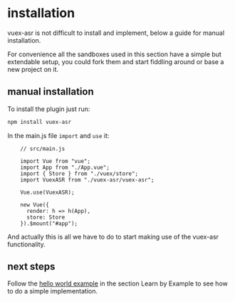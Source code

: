 # installation

vuex-asr is not difficult to install and implement, below a guide for manual installation.

For convenience all the sandboxes used in this section have a simple but extendable setup, you could fork them and start fiddling around or base a new project on it.

## manual installation

To install the plugin just run:

```bash
npm install vuex-asr
```

In the main.js file `import` and `use` it: 

```js{6,8,12}
    // src/main.js
    
    import Vue from "vue";
    import App from "./App.vue";
    import { Store } from "./vuex/store";
    import VuexASR from "./vuex-asr/vuex-asr";
    
    Vue.use(VuexASR);
    
    new Vue({
      render: h => h(App),
      store: Store
    }).$mount("#app");
```
And actually this is all we have to do to start making use of the vuex-asr functionality.

## next steps

Follow the [hello world example](./hello-world-example.html) in the section Learn by Example to see how to do a simple implementation.
